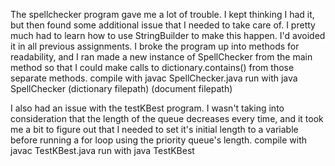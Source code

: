 The spellchecker program gave me a lot of trouble. I kept thinking I had it, but then found some
additional issue that I needed to take care of. I pretty much had to learn how to use StringBuilder
to make this happen. I'd avoided it in all previous assignments. I broke the program up into
methods for readability, and I ran made a new instance of SpellChecker from the main method 
so that I could make calls to dictionary.contains() from those separate methods. 
compile with javac SpellChecker.java
run with java SpellChecker (dictionary filepath) (document filepath)

I also had an issue with the testKBest program. I wasn't taking into consideration that the length
of the queue decreases every time, and it took me a bit to figure out that I needed to set it's initial
length to a variable before running a for loop using the priority queue's length.
compile with javac TestKBest.java
run with java TestKBest
